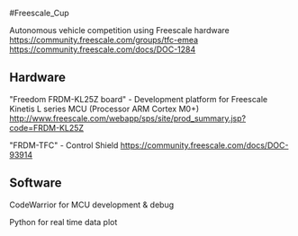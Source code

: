 #Freescale_Cup

Autonomous vehicle competition using Freescale hardware
https://community.freescale.com/groups/tfc-emea
https://community.freescale.com/docs/DOC-1284

## Hardware

"Freedom FRDM-KL25Z board" - Development platform for Freescale Kinetis L series MCU (Processor ARM Cortex M0+)
http://www.freescale.com/webapp/sps/site/prod_summary.jsp?code=FRDM-KL25Z

"FRDM-TFC" - Control Shield 
https://community.freescale.com/docs/DOC-93914

## Software
CodeWarrior for MCU development & debug

Python for real time data plot